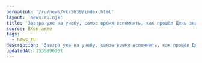 ```yaml
---
permalink: '/ru/news/vk-5639/index.html'
layout: 'news.ru.njk'
title: 'Завтра уже на учебу, самое время вспомнить, как прошёл День знаний.…'
source: ВКонтакте
tags:
  - news_ru
description: 'Завтра уже на учебу, самое время вспомнить, как прошёл День знаний.…'
updatedAt: 1535896261
---
```

